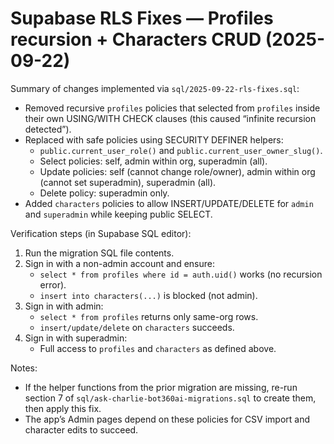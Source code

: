 # Supabase RLS Fixes — Profiles recursion + Characters CRUD (2025-09-22)

Summary of changes implemented via `sql/2025-09-22-rls-fixes.sql`:

- Removed recursive `profiles` policies that selected from `profiles` inside their own USING/WITH CHECK clauses (this caused “infinite recursion detected”).
- Replaced with safe policies using SECURITY DEFINER helpers:
  - `public.current_user_role()` and `public.current_user_owner_slug()`.
  - Select policies: self, admin within org, superadmin (all).
  - Update policies: self (cannot change role/owner), admin within org (cannot set superadmin), superadmin (all).
  - Delete policy: superadmin only.
- Added `characters` policies to allow INSERT/UPDATE/DELETE for `admin` and `superadmin` while keeping public SELECT.

Verification steps (in Supabase SQL editor):

1) Run the migration SQL file contents.
2) Sign in with a non-admin account and ensure:
   - `select * from profiles where id = auth.uid()` works (no recursion error).
   - `insert into characters(...)` is blocked (not admin).
3) Sign in with admin:
   - `select * from profiles` returns only same-org rows.
   - `insert/update/delete` on `characters` succeeds.
4) Sign in with superadmin:
   - Full access to `profiles` and `characters` as defined above.

Notes:

- If the helper functions from the prior migration are missing, re-run section 7 of `sql/ask-charlie-bot360ai-migrations.sql` to create them, then apply this fix.
- The app’s Admin pages depend on these policies for CSV import and character edits to succeed.
